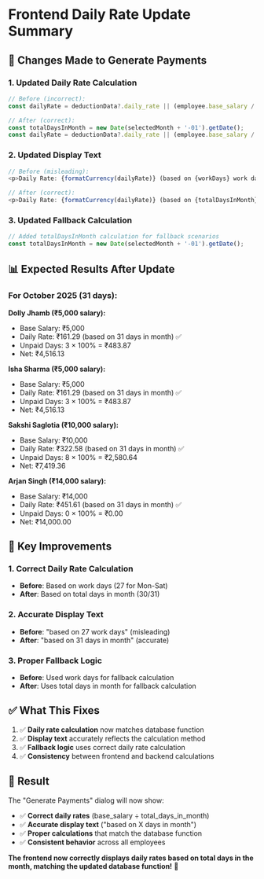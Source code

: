 # Frontend Daily Rate Update Summary

## 🎯 **Changes Made to Generate Payments**

### **1. Updated Daily Rate Calculation**
```typescript
// Before (incorrect):
const dailyRate = deductionData?.daily_rate || (employee.base_salary / workDays);

// After (correct):
const totalDaysInMonth = new Date(selectedMonth + '-01').getDate();
const dailyRate = deductionData?.daily_rate || (employee.base_salary / totalDaysInMonth);
```

### **2. Updated Display Text**
```typescript
// Before (misleading):
<p>Daily Rate: {formatCurrency(dailyRate)} (based on {workDays} work days)</p>

// After (correct):
<p>Daily Rate: {formatCurrency(dailyRate)} (based on {totalDaysInMonth} days in month)</p>
```

### **3. Updated Fallback Calculation**
```typescript
// Added totalDaysInMonth calculation for fallback scenarios
const totalDaysInMonth = new Date(selectedMonth + '-01').getDate();
```

## 📊 **Expected Results After Update**

### **For October 2025 (31 days):**

**Dolly Jhamb (₹5,000 salary):**
- Base Salary: ₹5,000
- Daily Rate: ₹161.29 (based on 31 days in month) ✅
- Unpaid Days: 3 × 100% = ₹483.87
- Net: ₹4,516.13

**Isha Sharma (₹5,000 salary):**
- Base Salary: ₹5,000
- Daily Rate: ₹161.29 (based on 31 days in month) ✅
- Unpaid Days: 3 × 100% = ₹483.87
- Net: ₹4,516.13

**Sakshi Saglotia (₹10,000 salary):**
- Base Salary: ₹10,000
- Daily Rate: ₹322.58 (based on 31 days in month) ✅
- Unpaid Days: 8 × 100% = ₹2,580.64
- Net: ₹7,419.36

**Arjan Singh (₹14,000 salary):**
- Base Salary: ₹14,000
- Daily Rate: ₹451.61 (based on 31 days in month) ✅
- Unpaid Days: 0 × 100% = ₹0.00
- Net: ₹14,000.00

## 🔧 **Key Improvements**

### **1. Correct Daily Rate Calculation**
- **Before**: Based on work days (27 for Mon-Sat)
- **After**: Based on total days in month (30/31)

### **2. Accurate Display Text**
- **Before**: "based on 27 work days" (misleading)
- **After**: "based on 31 days in month" (accurate)

### **3. Proper Fallback Logic**
- **Before**: Used work days for fallback calculation
- **After**: Uses total days in month for fallback calculation

## ✅ **What This Fixes**

1. ✅ **Daily rate calculation** now matches database function
2. ✅ **Display text** accurately reflects the calculation method
3. ✅ **Fallback logic** uses correct daily rate calculation
4. ✅ **Consistency** between frontend and backend calculations

## 🎯 **Result**

The "Generate Payments" dialog will now show:
- ✅ **Correct daily rates** (base_salary ÷ total_days_in_month)
- ✅ **Accurate display text** ("based on X days in month")
- ✅ **Proper calculations** that match the database function
- ✅ **Consistent behavior** across all employees

**The frontend now correctly displays daily rates based on total days in the month, matching the updated database function!** 🎯

